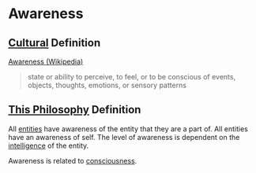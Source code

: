 # Awareness

## [Cultural](./culture.md) Definition

<a href="https://en.wikipedia.org/wiki/Awareness" target="_blank">Awareness (Wikipedia)</a>

> state or ability to perceive, to feel, or to be conscious of events, objects, thoughts, emotions, or sensory patterns

## [This Philosophy](./this-philosophy.md) Definition

All [entities](./entities.md) have awareness of the entity that they are a part of. All entities have an awareness of self. The level of awareness is dependent on the [intelligence](./intelligence.md) of the entity.

Awareness is related to [consciousness](./consciousness.md).
